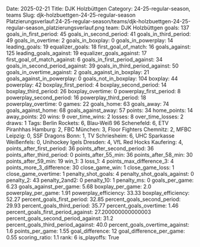 Date: 2025-02-21
Title: DJK Holzbüttgen
Category: 24-25-regular-season, teams
Slug: djk-holzbuettgen-24-25-regular-season
Platzierungsverlauf:24-25-regular-season/teams/djk-holzbuettgen-24-25-regular-season_platzierungsverlauf.png
team: DJK Holzbüttgen
goals: 137
goals_in_first_period: 45
goals_in_second_period: 41
goals_in_third_period: 49
goals_in_overtime: 2
goals_in_boxplay: 0
goals_in_powerplay: 14
leading_goals: 19
equalizer_goals: 18
first_goal_of_match: 16
goals_against: 125
leading_goals_against: 19
equalizer_goals_against: 17
first_goal_of_match_against: 6
goals_in_first_period_against: 34
goals_in_second_period_against: 39
goals_in_third_period_against: 50
goals_in_overtime_against: 2
goals_against_in_boxplay: 21
goals_against_in_powerplay: 0
goals_not_in_boxplay: 104
boxplay: 44
powerplay: 42
boxplay_first_period: 4
boxplay_second_period: 14
boxplay_third_period: 26
boxplay_overtime: 0
powerplay_first_period: 8
powerplay_second_period: 16
powerplay_third_period: 18
powerplay_overtime: 0
games: 22
goals_home: 63
goals_away: 74
goals_against_home: 68
goals_against_away: 57
points: 34
home_points: 14
away_points: 20
wins: 9
over_time_wins: 2
losses: 8
over_time_losses: 2
draws: 1
Tags:  Berlin Rockets: 6,  Blau-Weiß 96 Schenefeld: 6,  ETV Piranhhas Hamburg: 2,  FBC München: 3,  Floor Fighters Chemnitz: 2,  MFBC Leipzig: 0,  SSF Dragons Bonn: 1,  TV Schriesheim: 6,  UHC Sparkasse Weißenfels: 0,  Unihockey Igels Dresden: 4,  VfL Red Hocks Kaufering: 4,
points_after_first_period: 36
points_after_second_period: 36
points_after_third_period: 0
points_after_55_min: 36
points_after_58_min: 30
points_after_59_min: 19
win_1: 3
loss_1: 4
points_max_difference_3: 4
points_more_3_difference: 30
close_game_win: 1
close_game_loss: 1
close_game_overtime: 1
penalty_shot_goals: 4
penalty_shot_goals_against: 0
penalty_2: 43
penalty_2and2: 0
penalty_10: 1
penalty_ms: 0
goals_per_game: 6.23
goals_against_per_game: 5.68
boxplay_per_game: 2.0
powerplay_per_game: 1.91
powerplay_efficiency: 33.33
boxplay_efficiency: 52.27
percent_goals_first_period: 32.85
percent_goals_second_period: 29.93
percent_goals_third_period: 35.77
percent_goals_overtime: 1.46
percent_goals_first_period_against: 27.200000000000003
percent_goals_second_period_against: 31.2
percent_goals_third_period_against: 40.0
percent_goals_overtime_against: 1.6
points_per_game: 1.55
goal_difference: 12
goal_difference_per_game: 0.55
scoring_ratio: 1.1
rank: 6
is_playoffs: True
